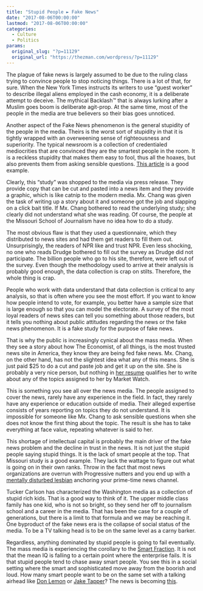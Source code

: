 ```yaml
---
title: "Stupid People ► Fake News"
date: "2017-08-06T00:00:00"
lastmod: "2017-08-06T00:00:00"
categories:
  - Culture
  - Politics
params:
  original_slug: "?p=11129"
  original_url: "https://thezman.com/wordpress/?p=11129"
---
```


The plague of fake news is largely assumed to be due to the ruling class
trying to convince people to stop noticing things. There is a lot of
that, for sure. When the New York Times instructs its writers to use
“guest worker” to describe illegal aliens employed in the cash economy,
it is a deliberate attempt to deceive. The mythical Backlash™ that is
always lurking after a Muslim goes boom is deliberate agit-prop. At the
same time, most of the people in the media are true believers so their
bias goes unnoticed.

Another aspect of the Fake News phenomenon is the general stupidity of
the people in the media. Theirs is the worst sort of stupidity in that
it is tightly wrapped with an overweening sense of righteousness and
superiority. The typical newsroom is a collection of credentialed
mediocrities that are convinced they are the smartest people in the
room. It is a reckless stupidity that makes them easy to fool, thus all
the hoaxes, but also prevents them from asking sensible questions. [This
article](http://www.marketwatch.com/story/these-are-the-most-and-the-least-trusted-news-sources-in-the-us-2017-08-03)
is a good example.

Clearly, this “study” was shopped to the media via press release. They
provide copy that can be cut and pasted into a news item and they
provide a graphic, which is like catnip to the modern media. Mx. Chang
was given the task of writing up a story about it and someone got the
job and slapping on a click bait title. If Mx. Chang bothered to read
the underlying study; she clearly did not understand what she was
reading. Of course, the people at the Missouri School of Journalism have
no idea how to do a study.

The most obvious flaw is that they used a questionnaire, which they
distributed to news sites and had them get readers to fill them out.
Unsurprisingly, the readers of NPR like and trust NPR. Even less
shocking, no one who reads Drudge bothered to fill out the survey as
Drudge did not participate. The billion people who go to his site,
therefore, were left out of the survey. Even though the methodology used
to arrive at their analysis is probably good enough, the data collection
is crap on stilts. Therefore, the whole thing is crap.

People who work with data understand that data collection is critical to
any analysis, so that is often where you see the most effort. If you
want to know how people intend to vote, for example, you better have a
sample size that is large enough so that you can model the electorate. A
survey of the most loyal readers of news sites can tell you something
about those readers, but it tells you nothing about public attitudes
regarding the news or the fake news phenomenon. It is a fake study for
the purpose of fake news.

That is why the public is increasingly cynical about the mass media.
When they see a story about how The Economist, of all things, is the
most trusted news site in America, they know they are being fed fake
news. Mx. Chang, on the other hand, has not the slightest idea what any
of this means. She is just paid $25 to do a cut and paste job and get it
up on the site. She is probably a very nice person, but nothing in [her
resume](https://www.linkedin.com/in/sue-chang-a3920846) qualifies her to
write about any of the topics assigned to her by Market Watch.

This is something you see all over the news media. The people assigned
to cover the news, rarely have any experience in the field. In fact,
they rarely have any experience or education outside of media. Their
alleged expertise consists of years reporting on topics they do not
understand. It is impossible for someone like Mx. Chang to ask sensible
questions when she does not know the first thing about the topic. The
result is she has to take everything at face value, repeating whatever
is said to her.

This shortage of intellectual capital is probably the main driver of the
fake news problem and the decline in trust in the news. It is not just
the stupid people saying stupid things. It is the lack of smart people
at the top. That Missouri study is a good example. They lack the wattage
to figure out what is going on in their own ranks. Throw in the fact
that most news organizations are overrun with Progressive nutters and
you end up with a [mentally disturbed
lesbian](http://www.rachelmaddow.com/) anchoring your prime-time news
channel.

Tucker Carlson has characterized the Washington media as a collection of
stupid rich kids. That is a good way to think of it. The upper middle
class family has one kid, who is not so bright, so they send her off to
journalism school and a career in the media. That has been the case for
a couple of generations, but there is a limit to that formula and we may
be reaching it. One byproduct of the fake news era is the collapse of
social status of the media. To be a TV talking head is to be on the same
level as a carny barker.

Regardless, anything dominated by stupid people is going to fail
eventually. The mass media is experiencing the corollary to the [Smart
Fraction](http://www.lagriffedulion.f2s.com/sft.htm). It is not that the
mean IQ is falling to a certain point where the enterprise fails. It is
that stupid people tend to chase away smart people. You see this in a
social setting where the smart and sophisticated move away from the
boorish and loud. How many smart people want to be on the same set with
a talking airhead like [Don
Lemon](http://www.cnn.com/profiles/don-lemon-profile) or [Jake
Tapper](http://www.cnn.com/profiles/jake-tapper-profile)? The news is
becoming [this](https://www.youtube.com/watch?v=r_4jrMwvZ2A).
